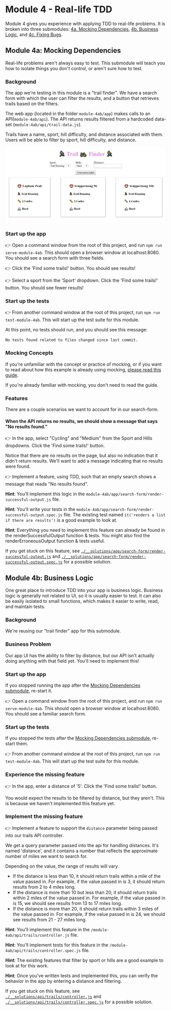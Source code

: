 # Module 4 - Real-life TDD

Module 4 gives you experience with applying TDD to real-life problems. It is broken into three submodules: [4a. Mocking Dependencies](#module-4a-mocking-dependencies), [4b. Business Logic](#module-4b-business-logic), and [4c. Fixing Bugs](../module-4c/README.md#module-4c-fixing-bugs).

## Module 4a: Mocking Dependencies

Real-life problems aren't always easy to test. This submodule will teach you how to isolate things you don't control, or aren't sure how to test.

### Background

The app we're testing in this module is a "trail finder". We have a search form with which the user can filter the results, and a button that retrieves trails based on the filters.

The web app (located in the folder `module-4ab/app`) makes calls to an API(`module-4ab/api`). The API returns results filtered from a hardcoded data-set (`module-4ab/api/trail-data.js`).

Trails have a name, sport, hill difficulty, and distance associated with them. Users will be able to filter by sport, hill difficulty, and distance.

![Trailfinder app](docs/app.jpg)

### Start up the app

👉 Open a command window from the root of this project, and run `npm run serve-module-4ab`. This should open a browser window at localhost:8080. You should see a search form with three fields.

👉 Click the 'Find some trails!' button. You should see results!

👉 Select a sport from the 'Sport' dropdown. Click the 'Find some trails!' button. You should see fewer results!

### Start up the tests

👉 From another command window at the root of this project, run `npm run test-module-4ab`. This will start up the test suite for this module.

At this point, no tests should run, and you should see this message:

`No tests found related to files changed since last commit.`

### Mocking Concepts

If you're unfamiliar with the concept or practice of mocking, or if you want to read about how this example is already using mocking, [please read this guide](MOCKING.md).

If you're already familiar with mocking, you don't need to read the guide.

### Features

There are a couple scenarios we want to account for in our search-form.

#### When the API returns no results, we should show a message that says "No results found."

👉 In the app, select "Cycling" and "Medium" from the Sport and Hills dropdowns. Click the 'Find some trails!' button.

Notice that there are no results on the page, but also no indication that it didn't return results. We'll want to add a message indicating that no results were found.

👉 Implement a feature, using TDD, such that an empty search shows a message that reads "No results found".

**Hint**: You'll implement this logic in the `module-4ab/app/search-form/render-successful-output.js` file.

**Hint**: You'll write your tests in the `module-4ab/app/search-form/render-successful-output.spec.js` file. The existing test named `it('renders a list if there are results')` is a good example to look at.

**Hint**: Everything you need to implement this feature can already be found in the renderSuccessfulOutput function & tests. You might also find the renderErroneousOutput function & tests useful.

If you get stuck on this feature, see [`./__solutions/app/search-form/render-successful-output.js`](./__solutions/app/search-form/render-successful-output.js) and [`./__solutions/app/search-form/render-successful-output.spec.js`](./__solutions/app/search-form/render-successful-output.spec.js) for a possible solution.

## Module 4b: Business Logic

One great place to introduce TDD into your app is business logic. Business logic is generally not related to UI, so it is usually easier to test. It can also be easily isolated to small functions, which makes it easier to write, read, and maintain tests.

### Background

We're reusing our "trail finder" app for this submodule.

### Business Problem

Our app UI has the ability to filter by distance, but our API isn't actually doing anything with that field yet. You'll need to implement this!

### Start up the app

If you stopped running the app after the [Mocking Dependencies submodule](#mocking-dependencies), re-start it.

👉 Open a command window from the root of this project, and run `npm run serve-module-4ab`. This should open a browser window at localhost:8080. You should see a familiar search form.

### Start up the tests

If you stopped the tests after the [Mocking Dependencies submodule](#mocking-dependencies), re-start them.

👉 From another command window at the root of this project, run `npm run test-module-4ab`. This will start up the test suite for this module.

### Experience the missing feature

👉 In the app, enter a distance of '5'. Click the 'Find some trails!' button.

You would expect the results to be filtered by distance, but they aren't. This is because we haven't implemented this feature yet.

### Implement the missing feature

👉 Implement a feature to support the `distance` parameter being passed into our trails API controller.

We get a query parameter passed into the api for handling distances. It's named 'distance', and it contains a number that reflects the approximate number of miles we want to search for.

Depending on the value, the range of results will vary.

- If the distance is less than 10, it should return trails within a mile of the value passed in. For example, if the value passed in is 3, it should return results from 2 to 4 miles long.
- If the distance is more than 10 but less than 20, it should return trails within 2 miles of the value passed in. For example, if the value passed in is 15, we should see results from 13 to 17 miles long.
- If the distance is more than 20, it should return trails within 3 miles of the value passed in. For example, if the value passed in is 24, we should see results from 21 - 27 miles long.

**Hint**: You'll implement this feature in the `/module-4ab/api/trails/controller.js` file.

**Hint**: You'll implement tests for this feature in the `/module-4ab/api/trails/controller.spec.js` file.

**Hint**: The existing features that filter by sport or hills are a good example to look at for this work.

**Hint**: Once you've written tests and implemented this, you can verify the behavior in the app by entering a distance and filtering.

If you get stuck on this feature, see [`./__solutions/api/trails/controller.js`](./__solutions/api/trails/controller.js) and [`./__solutions/api/trails/controller.spec.js`](./__solutions/api/trails/controller.spec.js) for a possible solution.
